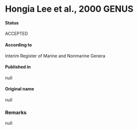 # Hongia Lee et al., 2000 GENUS

#### Status
ACCEPTED

#### According to
Interim Register of Marine and Nonmarine Genera

#### Published in
null

#### Original name
null

### Remarks
null
